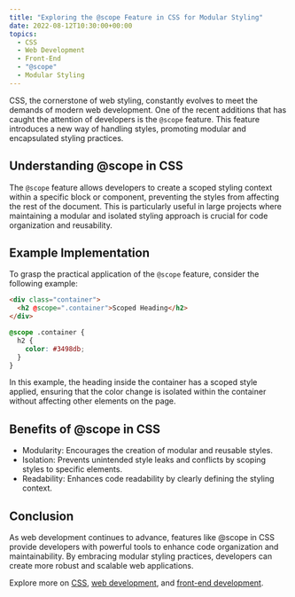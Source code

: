 ```yaml
---
title: "Exploring the @scope Feature in CSS for Modular Styling"
date: 2022-08-12T10:30:00+00:00
topics:
  - CSS
  - Web Development
  - Front-End
  - "@scope"
  - Modular Styling
---
```


CSS, the cornerstone of web styling, constantly evolves to meet the demands of modern web development. One of the recent additions that has caught the attention of developers is the `@scope` feature. This feature introduces a new way of handling styles, promoting modular and encapsulated styling practices.

## Understanding @scope in CSS

The `@scope` feature allows developers to create a scoped styling context within a specific block or component, preventing the styles from affecting the rest of the document. This is particularly useful in large projects where maintaining a modular and isolated styling approach is crucial for code organization and reusability.

## Example Implementation

To grasp the practical application of the `@scope` feature, consider the following example:

```html
<div class="container">
  <h2 @scope=".container">Scoped Heading</h2>
</div>
```

```css
@scope .container {
  h2 {
    color: #3498db;
  }
}
```

In this example, the heading inside the container has a scoped style applied, ensuring that the color change is isolated within the container without affecting other elements on the page.


## Benefits of @scope in CSS

- Modularity: Encourages the creation of modular and reusable styles.
- Isolation: Prevents unintended style leaks and conflicts by scoping styles to specific elements.
- Readability: Enhances code readability by clearly defining the styling context.

## Conclusion

As web development continues to advance, features like @scope in CSS provide developers with powerful tools to enhance code organization and maintainability. By embracing modular styling practices, developers can create more robust and scalable web applications.

Explore more on [CSS](https://developer.mozilla.org/en-US/docs/Web/CSS), [web development](https://developer.mozilla.org/en-US/docs/Learn), and [front-end development](https://developer.mozilla.org/en-US/docs/Learn/Front-end_web_developer).

